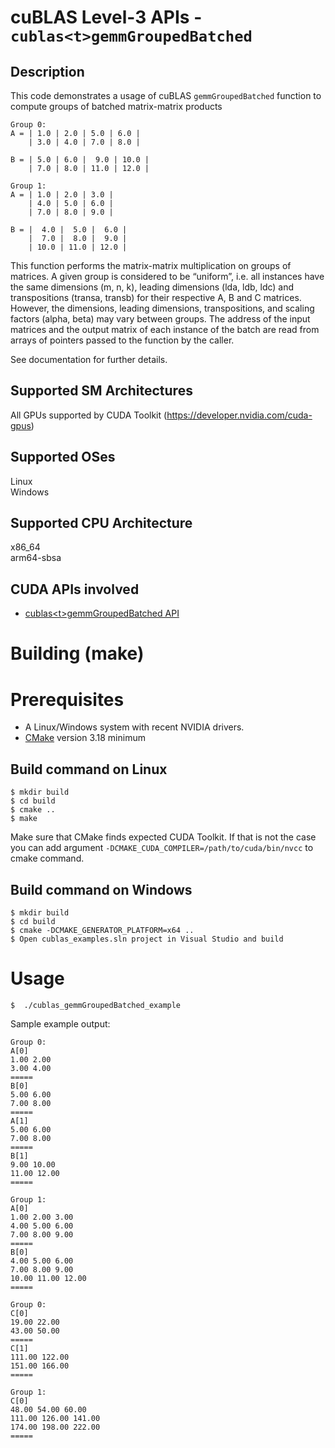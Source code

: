 # cuBLAS Level-3 APIs - `cublas<t>gemmGroupedBatched`

## Description

This code demonstrates a usage of cuBLAS `gemmGroupedBatched` function to compute groups of batched matrix-matrix products

```
Group 0:
A = | 1.0 | 2.0 | 5.0 | 6.0 |
    | 3.0 | 4.0 | 7.0 | 8.0 |

B = | 5.0 | 6.0 |  9.0 | 10.0 |
    | 7.0 | 8.0 | 11.0 | 12.0 |

Group 1:
A = | 1.0 | 2.0 | 3.0 |
    | 4.0 | 5.0 | 6.0 |
    | 7.0 | 8.0 | 9.0 |

B = |  4.0 |  5.0 |  6.0 |
    |  7.0 |  8.0 |  9.0 |
    | 10.0 | 11.0 | 12.0 |
```

This function performs the matrix-matrix multiplication on groups of matrices. A given group is considered to be “uniform”, i.e. all instances have the same dimensions (m, n, k), leading dimensions (lda, ldb, ldc) and transpositions (transa, transb) for their respective A, B and C matrices. However, the dimensions, leading dimensions, transpositions, and scaling factors (alpha, beta) may vary between groups. The address of the input matrices and the output matrix of each instance of the batch are read from arrays of pointers passed to the function by the caller.

See documentation for further details.

## Supported SM Architectures

All GPUs supported by CUDA Toolkit (https://developer.nvidia.com/cuda-gpus)  

## Supported OSes

Linux  
Windows

## Supported CPU Architecture

x86_64  
arm64-sbsa

## CUDA APIs involved
- [cublas\<t>gemmGroupedBatched API](https://docs.nvidia.com/cuda/cublas/index.html#cublas-t-gemmgroupedbatched)

# Building (make)

# Prerequisites
- A Linux/Windows system with recent NVIDIA drivers.
- [CMake](https://cmake.org/download) version 3.18 minimum

## Build command on Linux
```
$ mkdir build
$ cd build
$ cmake ..
$ make
```
Make sure that CMake finds expected CUDA Toolkit. If that is not the case you can add argument `-DCMAKE_CUDA_COMPILER=/path/to/cuda/bin/nvcc` to cmake command.

## Build command on Windows
```
$ mkdir build
$ cd build
$ cmake -DCMAKE_GENERATOR_PLATFORM=x64 ..
$ Open cublas_examples.sln project in Visual Studio and build
```

# Usage
```
$  ./cublas_gemmGroupedBatched_example
```

Sample example output:

```
Group 0:
A[0]
1.00 2.00
3.00 4.00
=====
B[0]
5.00 6.00
7.00 8.00
=====
A[1]
5.00 6.00
7.00 8.00
=====
B[1]
9.00 10.00
11.00 12.00
=====

Group 1:
A[0]
1.00 2.00 3.00
4.00 5.00 6.00
7.00 8.00 9.00
=====
B[0]
4.00 5.00 6.00
7.00 8.00 9.00
10.00 11.00 12.00
=====

Group 0:
C[0]
19.00 22.00
43.00 50.00
=====
C[1]
111.00 122.00
151.00 166.00
=====

Group 1:
C[0]
48.00 54.00 60.00
111.00 126.00 141.00
174.00 198.00 222.00
=====
```
